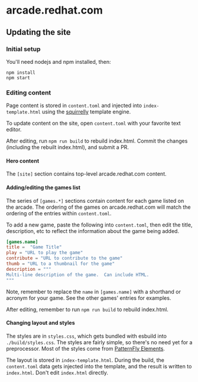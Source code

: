 # arcade.redhat.com

## Updating the site

### Initial setup

You'll need nodejs and npm installed, then:

```
npm install
npm start
```

### Editing content

Page content is stored in `content.toml` and injected into `index-template.html` using the [squirrelly](https://squirrelly.js.org/) template engine.

To update content on the site, open `content.toml` with your favorite text editor.

After editing, run `npm run build` to rebuild index.html.  Commit the changes (including the rebuilt index.html), and submit a PR.

#### Hero content

The `[site]` section contains top-level arcade.redhat.com content.


#### Adding/editing the games list

The series of `[games.*]` sections contain content for each game listed on the arcade.  The ordering of the games on arcade.redhat.com will match the ordering of the entries within `content.toml`.

To add a new game, paste the following into `content.toml`, then edit the title, description, etc to reflect the information about the game being added.

```toml
[games.name]
title =  "Game Title"
play = "URL to play the game"
contribute = "URL to contribute to the game"
thumb = "URL to a thumbnail for the game"
description = """
Multi-line description of the game.  Can include HTML.
"""
```

Note, remember to replace the `name` in `[games.name]` with a shorthand or acronym for your game.  See the other games' entries for examples.

After editing, remember to run `npm run build` to rebuild index.html.

#### Changing layout and styles

The styles are in `styles.css`, which gets bundled with esbuild into `./build/styles.css`.  The styles are fairly simple, so there's no need yet for a preprocessor.  Most of the styles come from [PatternFly Elements](https://patternflyelements.com/).

The layout is stored in `index-template.html`.  During the build, the `content.toml` data gets injected into the template, and the result is written to `index.html`.  Don't edit `index.html` directly.


